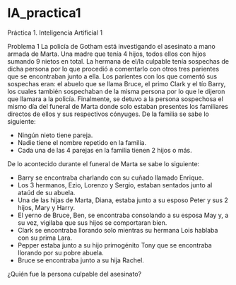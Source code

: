 # IA_practica1
Práctica 1. Inteligencia Artificial 1

Problema 1
La policía de Gotham está investigando el asesinato a mano armada de Marta. Una
madre que tenía 4 hijos, todos ellos con hijos sumando 9 nietos en total.
La hermana de el/la culpable tenía sospechas de dicha persona por lo que procedió
a comentarlo con otros tres parientes que se encontraban junto a ella. Los parientes
con los que comentó sus sospechas eran: el abuelo que se llama Bruce, el primo
Clark y el tío Barry, los cuales también sospechaban de la misma persona por lo
que le dijeron que llamara a la policía.
Finalmente, se detuvo a la persona sospechosa el mismo día del funeral de Marta
donde solo estaban presentes los familiares directos de ellos y sus respectivos
cónyuges.
De la familia se sabe lo siguiente:
- Ningún nieto tiene pareja.
- Nadie tiene el nombre repetido en la familia.
- Cada una de las 4 parejas en la familia tienen 2 hijos o más.

De lo acontecido durante el funeral de Marta se sabe lo siguiente:
- Barry se encontraba charlando con su cuñado llamado Enrique.
- Los 3 hermanos, Ezio, Lorenzo y Sergio, estaban sentados junto al ataúd de
su abuela.
- Una de las hijas de Marta, Diana, estaba junto a su esposo Peter y sus 2 hijos, Mary y Harry.
- El yerno de Bruce, Ben, se encontraba consolando a su esposa May y, a su vez, vigilaba que sus hijos se comportaran bien.
- Clark se encontraba llorando solo mientras su hermana Lois hablaba con su prima Lara.
- Pepper estaba junto a su hijo primogénito Tony que se encontraba llorando por su pobre abuela.
- Bruce se encontraba junto a su hija Rachel.

¿Quién fue la persona culpable del asesinato?
